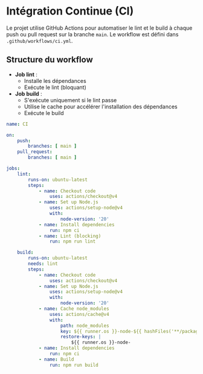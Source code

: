 # Intégration Continue (CI)

Le projet utilise GitHub Actions pour automatiser le lint et le build à chaque push ou pull request sur la branche `main`. Le workflow est défini dans `.github/workflows/ci.yml`.

## Structure du workflow

- **Job lint** :
	- Installe les dépendances
	- Exécute le lint (bloquant)
- **Job build** :
	- S'exécute uniquement si le lint passe
	- Utilise le cache pour accélérer l'installation des dépendances
	- Exécute le build

```yaml
name: CI

on:
	push:
		branches: [ main ]
	pull_request:
		branches: [ main ]

jobs:
	lint:
		runs-on: ubuntu-latest
		steps:
			- name: Checkout code
				uses: actions/checkout@v4
			- name: Set up Node.js
				uses: actions/setup-node@v4
				with:
					node-version: '20'
			- name: Install dependencies
				run: npm ci
			- name: Lint (blocking)
				run: npm run lint

	build:
		runs-on: ubuntu-latest
		needs: lint
		steps:
			- name: Checkout code
				uses: actions/checkout@v4
			- name: Set up Node.js
				uses: actions/setup-node@v4
				with:
					node-version: '20'
			- name: Cache node_modules
				uses: actions/cache@v4
				with:
					path: node_modules
					key: ${{ runner.os }}-node-${{ hashFiles('**/package-lock.json') }}
					restore-keys: |
						${{ runner.os }}-node-
			- name: Install dependencies
				run: npm ci
			- name: Build
				run: npm run build
```

